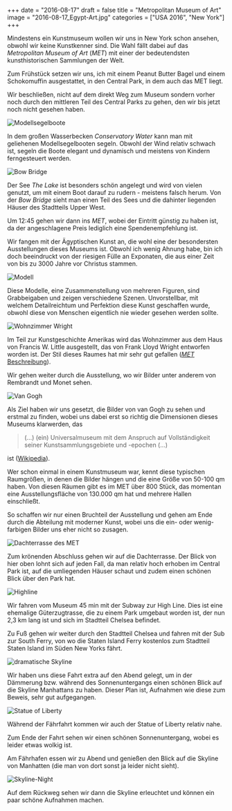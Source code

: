 +++
date = "2016-08-17"
draft = false
title = "Metropolitan Museum of Art"
image = "2016-08-17_Egypt-Art.jpg"
categories = ["USA 2016", "New York"]
+++

Mindestens ein Kunstmuseum wollen wir uns in
New York schon ansehen,
obwohl wir keine Kunstkenner sind.
Die Wahl fällt dabei auf das
*Metropolitan Museum of Art* (*MET*)
mit einer der bedeutendsten kunsthistorischen Sammlungen
der Welt.

Zum Frühstück setzen wir uns,
ich mit einem Peanut Butter Bagel
und einem Schokomuffin ausgestattet,
in den Central Park, in dem auch das MET liegt.

Wir beschließen, nicht auf dem direkt Weg zum Museum sondern vorher noch durch den
mittleren Teil des Central Parks zu gehen,
den wir bis jetzt noch nicht gesehen haben.

![Modellsegelboote](/images/2016-08-17_Modellsegelboote.jpg)

In dem großen Wasserbecken *Conservatory Water*
kann man mit geliehenen Modellsegelbooten
segeln. Obwohl der Wind relativ schwach ist,
segeln die Boote elegant und dynamisch
und meistens von Kindern ferngesteuert werden.

![Bow Bridge](/images/2016-08-17_Bow-Bridge.jpg)

Der See *The Lake* ist besonders schön angelegt und wird von vielen genutzt,
um mit einem Boot darauf zu rudern -
meistens falsch herum.
Von der *Bow Bridge* sieht man einen
Teil des Sees und die dahinter liegenden Häuser des Stadtteils Upper West.

Um 12:45 gehen wir dann ins *MET*,
wobei der Eintritt günstig zu haben ist,
da der angeschlagene Preis lediglich eine
Spendenempfehlung ist.

Wir fangen mit der Ägyptischen Kunst an,
die wohl eine der besondersten Ausstellungen
dieses Museums ist.
Obwohl ich wenig Ahnung habe, bin ich doch
beeindruckt von der riesigen Fülle an Exponaten, die aus einer Zeit von bis
zu 3000 Jahre vor Christus stammen.

![Modell](/images/2016-08-17_Model.jpg)

Diese Modelle, eine Zusammenstellung von
mehreren Figuren, sind Grabbeigaben und
zeigen verschiedene Szenen.
Unvorstellbar, mit welchem Detailreichtum
und Perfektion diese Kunst geschaffen wurde,
obwohl diese von Menschen eigentlich
nie wieder gesehen werden sollte.

![Wohnzimmer Wright](/images/2016-08-17_Wright.jpg)

Im Teil zur Kunstgeschichte Amerikas wird
das Wohnzimmer aus dem Haus
von Francis W. Little ausgestellt, das von
Frank Lloyd Wright entworfen worden ist.
Der Stil dieses Raumes hat mir sehr gut
gefallen
([*MET* Beschreibung](http://www.metmuseum.org/toah/works-of-art/1972.60.1/)).

Wir gehen weiter durch die Ausstellung,
wo wir Bilder unter anderem von
Rembrandt und Monet sehen.

![Van Gogh](/images/2016-08-17_Van-Gogh.jpg)

Als Ziel haben wir uns gesetzt,
die Bilder von van Gogh zu sehen
und erstmal zu finden,
wobei uns dabei erst so richtig die Dimensionen
dieses Museums klarwerden, das

> (...) (ein) Universalmuseum mit dem Anspruch
> auf Vollständigkeit seiner
> Kunstsammlungsgebiete und -epochen (...)

ist
([Wikipedia](https://de.wikipedia.org/wiki/Metropolitan_Museum_of_Art)).

Wer schon einmal in einem Kunstmuseum war,
kennt diese typischen Raumgrößen, in denen
die Bilder hängen und die eine Größe von
50-100 qm haben. Von diesen Räumen gibt
es im MET über 800 Stück, das momentan eine
Ausstellungsfläche von 130.000 qm hat und
mehrere Hallen einschließt.

So schaffen wir nur einen Bruchteil
der Ausstellung und gehen am Ende
durch die Abteilung mit
moderner Kunst, wobei uns die ein- oder wenig-farbigen
Bilder uns eher nicht so zusagen.

![Dachterrasse des MET](/images/2016-08-17_MET-Dachterrasse.jpg)

Zum krönenden Abschluss gehen wir auf
die Dachterrasse.
Der Blick von hier oben lohnt sich auf
jeden Fall, da man relativ hoch erhoben
im Central Park ist, auf die umliegenden
Häuser schaut und zudem einen schönen
Blick über den Park hat.

![Highline](/images/2016-08-17_Highline.jpg)

Wir fahren vom Museum 45 min mit der Subway zur High Line.
Dies ist
eine ehemalige Güterzugtrasse,
die zu einem Park umgebaut worden ist,
der nun 2,3 km lang ist
und sich im Stadtteil Chelsea befindet.

Zu Fuß gehen wir weiter durch den Stadtteil
Chelsea und fahren mit der Sub
zur South Ferry, von wo die Staten Island Ferry kostenlos zum Stadtteil Staten Island
im Süden New Yorks fährt.

![dramatische Skyline](/images/2016-08-17_Skyline-dramatic.jpg)

Wir haben uns diese Fahrt extra auf den Abend
gelegt, um in der Dämmerung bzw. während des
Sonnenuntergangs einen schönen Blick
auf die Skyline Manhattans zu haben.
Dieser Plan ist, Aufnahmen wie diese zum Beweis, sehr gut aufgegangen.

![Statue of Liberty](/images/2016-08-17_Statue-Of-Liberty.jpg)

Während der Fährfahrt kommen wir auch der
Statue of Liberty
relativ nahe.

Zum Ende der Fahrt sehen wir einen schönen Sonnenuntergang,
wobei es leider etwas wolkig ist.

Am Fährhafen essen wir zu Abend und genießen den Blick auf die Skyline von Manhatten
(die man von dort sonst ja leider nicht sieht).

![Skyline-Night](/images/2016-08-17_Skyline-Night.jpg)

Auf dem Rückweg sehen wir dann die Skyline erleuchtet und können ein paar schöne
Aufnahmen machen.
